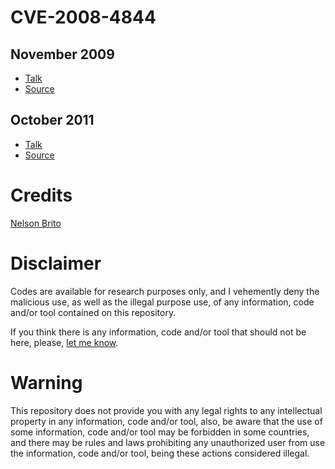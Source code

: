 # CVE-2008-4844
## November 2009
* [Talk](https://github.com/nbrito/talks/tree/master/2009/h2hc)
* [Source](https://github.com/nbrito/research/tree/master/pop)

## October 2011
* [Talk](https://github.com/nbrito/talks/tree/master/2011/h2hc)
* [Source](https://github.com/nbrito/research/tree/master/inception)

# Credits
[Nelson Brito](mailto:nbrito@sekure.org)

# Disclaimer
Codes are available for research purposes only, and I vehemently deny the malicious use, as well as the illegal purpose use, of any information, code and/or tool contained on this repository.

If you think there is any information, code and/or tool that should not be here, please, [let me know](mailto:nbrito@sekure.org).

# Warning
This repository does not provide you with any legal rights to any intellectual property in any information, code and/or tool, also, be aware that the use of some information, code and/or tool may be forbidden in some countries, and there may be rules and laws prohibiting any unauthorized user from use the information, code and/or tool, being these actions considered illegal.
